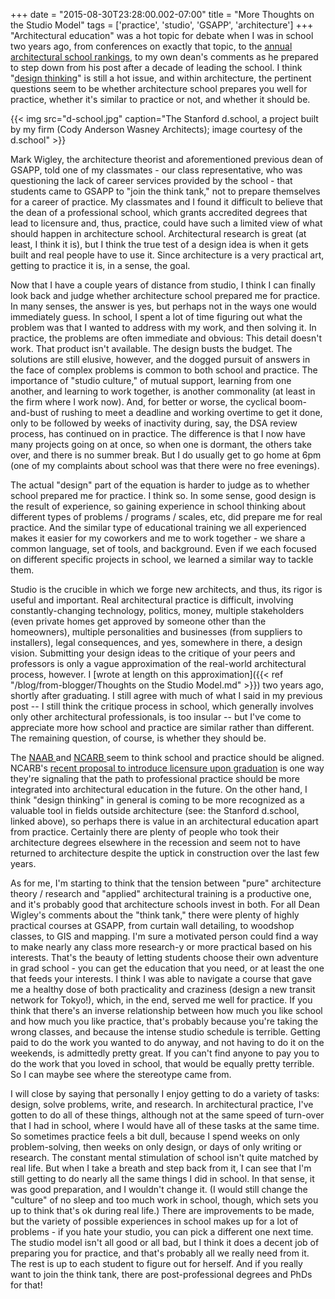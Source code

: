 +++
date = "2015-08-30T23:28:00.002-07:00"
title = "More Thoughts on the Studio Model"
tags = ['practice', 'studio', 'GSAPP', 'architecture']
+++
"Architectural education" was a hot topic for debate when I was in school two years ago, from conferences on exactly that topic, to the [annual architectural school rankings](http://www.di.net/articles/americas-best-architecture-schools-2015/), to my own dean's comments as he prepared to step down from his post after a decade of leading the school.  I think "[design thinking](http://dschool.stanford.edu/)" is still a hot issue, and within architecture, the pertinent questions seem to be whether architecture school prepares you well for practice, whether it's similar to practice or not, and whether it should be.

{{< img src="d-school.jpg" caption="The Stanford d.school, a project built by my firm (Cody Anderson Wasney Architects); image courtesy of the d.school" >}}

Mark Wigley, the architecture theorist and aforementioned previous dean of GSAPP, told one of my classmates - our class representative, who was questioning the lack of career services provided by the school - that students came to GSAPP to "join the think tank," not to prepare themselves for a career of practice.  My classmates and I found it difficult to believe that the dean of a professional school, which grants accredited degrees that lead to licensure and, thus, practice, could have such a limited view of what should happen in architecture school.  Architectural research is great (at least, I think it is), but I think the true test of a design idea is when it gets built and real people have to use it.  Since architecture is a very practical art, getting to practice it is, in a sense, the goal.

Now that I have a couple years of distance from studio, I think I can finally look back and judge whether architecture school prepared me for practice.  In many senses, the answer is yes, but perhaps not in the ways one would immediately guess.  In school, I spent a lot of time figuring out what the problem was that I wanted to address with my work, and then solving it.  In practice, the problems are often immediate and obvious: This detail doesn't work.  That product isn't available.  The design busts the budget.  The solutions are still elusive, however, and the dogged pursuit of answers in the face of complex problems is common to both school and practice.  The importance of "studio culture," of mutual support, learning from one another, and learning to work together, is another commonality (at least in the firm where I work now).  And, for better or worse, the cyclical boom-and-bust of rushing to meet a deadline and working overtime to get it done, only to be followed by weeks of inactivity during, say, the DSA review process, has continued on in practice.  The difference is that I now have many projects going on at once, so when one is dormant, the others take over, and there is no summer break.  But I do usually get to go home at 6pm (one of my complaints about school was that there were no free evenings).

The actual "design" part of the equation is harder to judge as to whether school prepared me for practice.  I think so.  In some sense, good design is the result of experience, so gaining experience in school thinking about different types of problems / programs / scales, etc, did prepare me for real practice.  And the similar type of educational training we all experienced makes it easier for my coworkers and me to work together - we share a common language, set of tools, and background.  Even if we each focused on different specific projects in school, we learned a similar way to tackle them.

Studio is the crucible in which we forge new architects, and thus, its rigor is useful and important.  Real architectural practice is difficult, involving constantly-changing technology, politics, money, multiple stakeholders (even private homes get approved by someone other than the homeowners), multiple personalities and businesses (from suppliers to installers), legal consequences, and yes, somewhere in there, a design vision.  Submitting your design ideas to the critique of your peers and professors is only a vague approximation of the real-world architectural process, however.  I [wrote at length on this approximation]({{< ref "/blog/from-blogger/Thoughts on the Studio Model.md" >}}) two years ago, shortly after graduating.  I still agree with much of what I said in my previous post -- I still think the critique process in school, which generally involves only other architectural professionals, is too insular -- but I've come to appreciate more how school and practice are similar rather than different.  The remaining question, of course, is whether they should be.

The [NAAB ](http://www.naab.org/home)and [NCARB ](http://www.ncarb.org/)seem to think school and practice should be aligned.  NCARB's [recent proposal to introduce licensure upon graduation](http://www.ncarb.org/News-and-Events/News/2014/05-BODendorsesLTF.aspx) is one way they're signaling that the path to professional practice should be more integrated into architectural education in the future.  On the other hand, I think "design thinking" in general is coming to be more recognized as a valuable tool in fields outside architecture (see: the Stanford d.school, linked above), so perhaps there is value in an architectural education apart from practice.  Certainly there are plenty of people who took their architecture degrees elsewhere in the recession and seem not to have returned to architecture despite the uptick in construction over the last few years.

As for me, I'm starting to think that the tension between "pure" architecture theory / research and "applied" architectural training is a productive one, and it's probably good that architecture schools invest in both.  For all Dean Wigley's comments about the "think tank," there were plenty of highly practical courses at GSAPP, from curtain wall detailing, to woodshop classes, to GIS and mapping.  I'm sure a motivated person could find a way to make nearly any class more research-y or more practical based on his interests.  That's the beauty of letting students choose their own adventure in grad school - you can get the education that you need, or at least the one that feeds your interests.  I think I was able to navigate a course that gave me a healthy dose of both practicality and craziness (design a new transit network for Tokyo!), which, in the end, served me well for practice.  If you  think that there's an inverse relationship between how much you like school and how much you like practice, that's probably because you're taking the wrong classes, and because the intense studio schedule is terrible.  Getting paid to do the work you wanted to do anyway, and not having to do it on the weekends, is admittedly pretty great.  If you can't find anyone to pay you to do the work that you loved in school, that would be equally pretty terrible.  So I can maybe see where the stereotype came from.

I will close by saying that personally I enjoy getting to do a variety of tasks: design, solve problems, write, and research.  In architectural practice, I've gotten to do all of these things, although not at the same speed of turn-over that I had in school, where I would have all of these tasks at the same time.  So sometimes practice feels a bit dull, because I spend weeks on only problem-solving, then weeks on only design, or days of only writing or research.  The constant mental stimulation of school isn't quite matched by real life.  But when I take a breath and step back from it, I can see that I'm still getting to do nearly all the same things I did in school.  In that sense, it was good preparation, and I wouldn't change it.  (I would still change the "culture" of no sleep and too much work in school, though, which sets you up to think that's ok during real life.)  There are improvements to be made, but the variety of possible experiences in school makes up for a lot of problems - if you hate your studio, you can pick a different one next time.  The studio model isn't all good or all bad, but I think it does a decent job of preparing you for practice, and that's probably all we really need from it.  The rest is up to each student to figure out for herself.  And if you really want to join the think tank, there are post-professional degrees and PhDs for that!

